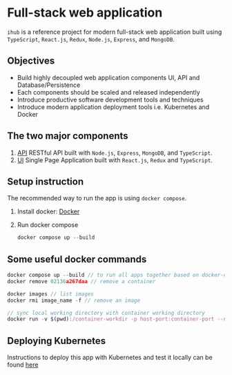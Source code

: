 # Full-stack web application

`ihub` is a reference project for modern full-stack web application built using `TypeScript`, `React.js`, `Redux`, `Node.js`, `Express`, and `MongoDB`.

## Objectives

- Build highly decoupled web application components UI, API and Database/Persistence
- Each components should be scaled and released independently
- Introduce productive software development tools and techniques
- Introduce modern application deployment tools i.e. Kubernetes and Docker

## The two major components

1. [API](/api/README.md) RESTful API built with `Node.js`, `Express`, `MongoDB`, and `TypeScript`.
2. [UI](/ui/README.md) Single Page Application built with `React.js`, `Redux` and `TypeScript`.

## Setup instruction

The recommended way to run the app is using `docker compose`.

1. Install docker: [Docker](https://docs.docker.com/get-docker/)
2. Run docker compose

   ```js
   docker compose up --build
   ```

## Some useful docker commands

```js
docker compose up --build // to run all apps together based on docker-compose.yml file
docker remove 02136a267daa // remove a container

docker images // list images
docker rmi image_name -f // remove an image

// sync local working directory with container working directory
docker run -v $(pwd):/container-workdir -p host-port:container-port --name container-name  image-name
```

## Deploying Kubernetes

Instructions to deploy this app with Kubernetes and test it locally can be found [here](/.kubernetes/README.md)
